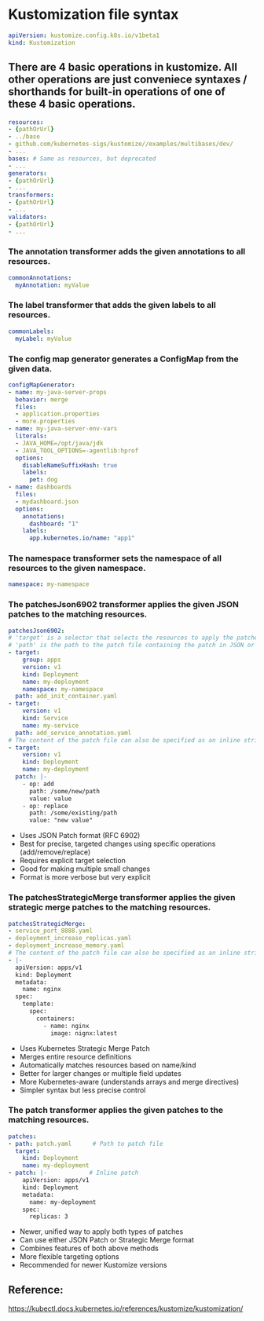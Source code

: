 # Kustomization file syntax
```yaml
apiVersion: kustomize.config.k8s.io/v1beta1
kind: Kustomization
```

## There are 4 basic operations in kustomize. All other operations are just conveniece syntaxes / shorthands for built-in operations of one of these 4 basic operations.
```yaml
resources:
- {pathOrUrl}
- ../base
- github.com/kubernetes-sigs/kustomize//examples/multibases/dev/
- ...
bases: # Same as resources, but deprecated
- ...
generators:
- {pathOrUrl}
- ...
transformers:
- {pathOrUrl}
- ...
validators:
- {pathOrUrl}
- ...
```

### The annotation transformer adds the given annotations to all resources.
```yaml
commonAnnotations:
  myAnnotation: myValue
```

### The label transformer that adds the given labels to all resources.
```yaml
commonLabels:
  myLabel: myValue
```

### The config map generator generates a ConfigMap from the given data.
```yaml
configMapGenerator:
- name: my-java-server-props
  behavior: merge
  files:
  - application.properties
  - more.properties
- name: my-java-server-env-vars
  literals: 
  - JAVA_HOME=/opt/java/jdk
  - JAVA_TOOL_OPTIONS=-agentlib:hprof
  options:
    disableNameSuffixHash: true
    labels:
      pet: dog
- name: dashboards
  files:
  - mydashboard.json
  options:
    annotations:
      dashboard: "1"
    labels:
      app.kubernetes.io/name: "app1"
```

### The namespace transformer sets the namespace of all resources to the given namespace.
```yaml
namespace: my-namespace
```

### The patchesJson6902 transformer applies the given JSON patches to the matching resources.
```yaml
patchesJson6902:
# 'target' is a selector that selects the resources to apply the patches to.
# 'path' is the path to the patch file containing the patch in JSON or YAML format.
- target:
    group: apps
    version: v1
    kind: Deployment
    name: my-deployment
    namespace: my-namespace
  path: add_init_container.yaml
- target:
    version: v1
    kind: Service
    name: my-service
  path: add_service_annotation.yaml
# The content of the patch file can also be specified as an inline string using the 'patch' field instead.
- target:
    version: v1
    kind: Deployment
    name: my-deployment
  patch: |-
    - op: add
      path: /some/new/path
      value: value
    - op: replace
      path: /some/existing/path
      value: "new value"
```
- Uses JSON Patch format (RFC 6902)
- Best for precise, targeted changes using specific operations (add/remove/replace)
- Requires explicit target selection
- Good for making multiple small changes
- Format is more verbose but very explicit

### The patchesStrategicMerge transformer applies the given strategic merge patches to the matching resources.
```yaml
patchesStrategicMerge:
- service_port_8888.yaml
- deployment_increase_replicas.yaml
- deployment_increase_memory.yaml
# The content of the patch file can also be specified as an inline string.
- |-
  apiVersion: apps/v1
  kind: Deployment
  metadata:
    name: nginx
  spec:
    template:
      spec:
        containers:
          - name: nginx
            image: nignx:latest
```
- Uses Kubernetes Strategic Merge Patch
- Merges entire resource definitions
- Automatically matches resources based on name/kind
- Better for larger changes or multiple field updates
- More Kubernetes-aware (understands arrays and merge directives)
- Simpler syntax but less precise control

### The patch transformer applies the given patches to the matching resources. 
```yaml
patches:
- path: patch.yaml      # Path to patch file
  target:
    kind: Deployment
    name: my-deployment
- patch: |-            # Inline patch
    apiVersion: apps/v1
    kind: Deployment
    metadata:
      name: my-deployment
    spec:
      replicas: 3
```
- Newer, unified way to apply both types of patches
- Can use either JSON Patch or Strategic Merge format
- Combines features of both above methods
- More flexible targeting options
- Recommended for newer Kustomize versions

## Reference:
https://kubectl.docs.kubernetes.io/references/kustomize/kustomization/